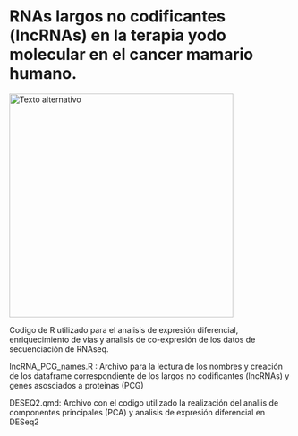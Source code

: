 # RNAs largos no codificantes (lncRNAs) en la terapia yodo molecular en el cancer mamario humano.

<img src="images/mi_imagen.png" alt="Texto alternativo" width="400"/>


Codigo de R utilizado para el analisis de expresión diferencial, enriquecimiento de vías y analisis de co-expresión de los datos de secuenciación de RNAseq.

lncRNA_PCG_names.R : Archivo para la lectura de los nombres y creación de los dataframe correspondiente de los largos no codificantes (lncRNAs) y genes asosciados a proteinas (PCG)

DESEQ2.qmd: Archivo con el codigo utilizado la realización del analiis de componentes principales (PCA) y analisis de expresión diferencial en DESeq2 
